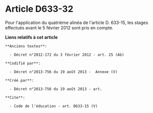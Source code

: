 # Article D633-32

Pour l'application du quatrième alinéa de l'article D. 633-15, les stages effectués avant le 5 février 2012 sont pris en
compte.

**Liens relatifs à cet article**

	**Anciens textes**:

	  - Décret n°2012-172 du 3 février 2012 - art. 25 (Ab)

	**Codifié par**:

	  - Décret n°2013-756 du 19 août 2013 -  Annexe (V)

	**Créé par**:

	  - Décret n°2013-756 du 19 août 2013 - art.

	**Cite**:

	  - Code de l'éducation - art. D633-15 (V)

